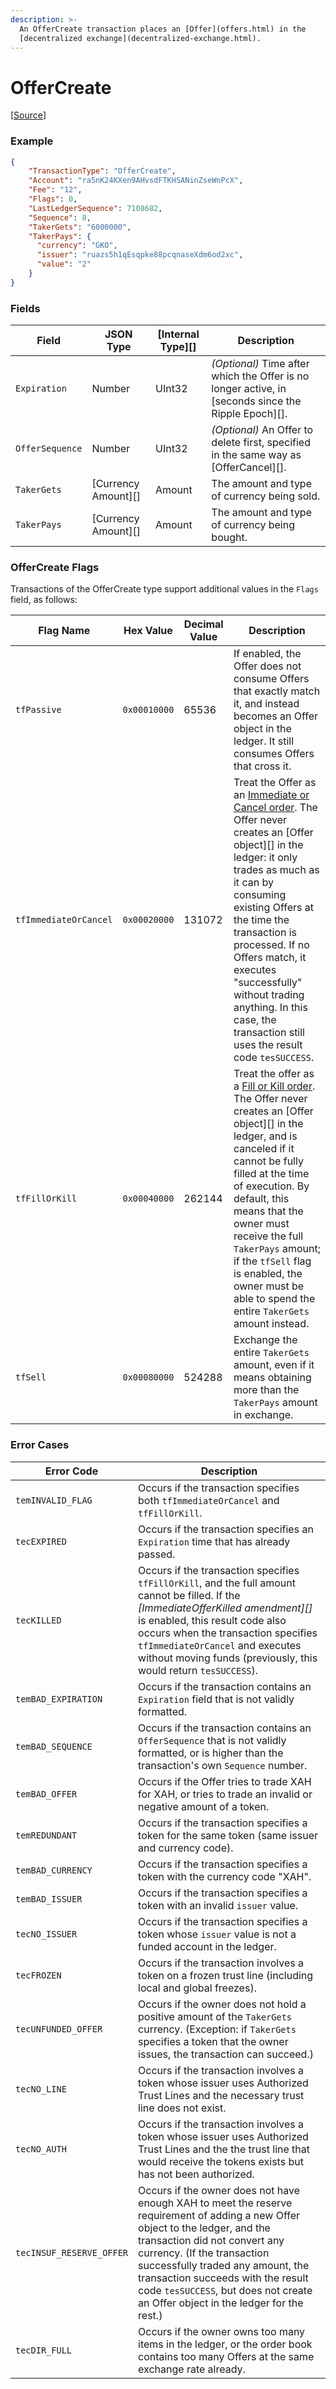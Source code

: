 ```yaml
---
description: >-
  An OfferCreate transaction places an [Offer](offers.html) in the
  [decentralized exchange](decentralized-exchange.html).
---
```


# OfferCreate

\[[Source](https://github.com/Xahau/xahaud/blob/dev/src/ripple/app/tx/impl/URIToken.cpp)]

### Example

```json
{
    "TransactionType": "OfferCreate",
    "Account": "ra5nK24KXen9AHvsdFTKHSANinZseWnPcX",
    "Fee": "12",
    "Flags": 0,
    "LastLedgerSequence": 7108682,
    "Sequence": 8,
    "TakerGets": "6000000",
    "TakerPays": {
      "currency": "GKO",
      "issuer": "ruazs5h1qEsqpke88pcqnaseXdm6od2xc",
      "value": "2"
    }
}
```

### Fields

| Field           | JSON Type             | \[Internal Type]\[] | Description                                                                                           |
| --------------- | --------------------- | ------------------- | ----------------------------------------------------------------------------------------------------- |
| `Expiration`    | Number                | UInt32              | _(Optional)_ Time after which the Offer is no longer active, in \[seconds since the Ripple Epoch]\[]. |
| `OfferSequence` | Number                | UInt32              | _(Optional)_ An Offer to delete first, specified in the same way as \[OfferCancel]\[].                |
| `TakerGets`     | \[Currency Amount]\[] | Amount              | The amount and type of currency being sold.                                                           |
| `TakerPays`     | \[Currency Amount]\[] | Amount              | The amount and type of currency being bought.                                                         |

### OfferCreate Flags

Transactions of the OfferCreate type support additional values in the `Flags` field, as follows:

| Flag Name             | Hex Value    | Decimal Value | Description                                                                                                                                                                                                                                                                                                                                                                                                                 |
| --------------------- | ------------ | ------------- | --------------------------------------------------------------------------------------------------------------------------------------------------------------------------------------------------------------------------------------------------------------------------------------------------------------------------------------------------------------------------------------------------------------------------- |
| `tfPassive`           | `0x00010000` | 65536         | If enabled, the Offer does not consume Offers that exactly match it, and instead becomes an Offer object in the ledger. It still consumes Offers that cross it.                                                                                                                                                                                                                                                             |
| `tfImmediateOrCancel` | `0x00020000` | 131072        | Treat the Offer as an [Immediate or Cancel order](http://en.wikipedia.org/wiki/Immediate\_or\_cancel). The Offer never creates an \[Offer object]\[] in the ledger: it only trades as much as it can by consuming existing Offers at the time the transaction is processed. If no Offers match, it executes "successfully" without trading anything. In this case, the transaction still uses the result code `tesSUCCESS`. |
| `tfFillOrKill`        | `0x00040000` | 262144        | Treat the offer as a [Fill or Kill order](http://en.wikipedia.org/wiki/Fill\_or\_kill). The Offer never creates an \[Offer object]\[] in the ledger, and is canceled if it cannot be fully filled at the time of execution. By default, this means that the owner must receive the full `TakerPays` amount; if the `tfSell` flag is enabled, the owner must be able to spend the entire `TakerGets` amount instead.         |
| `tfSell`              | `0x00080000` | 524288        | Exchange the entire `TakerGets` amount, even if it means obtaining more than the `TakerPays` amount in exchange.                                                                                                                                                                                                                                                                                                            |

### Error Cases

| Error Code               | Description                                                                                                                                                                                                                                                                                                                                                 |
| ------------------------ | ----------------------------------------------------------------------------------------------------------------------------------------------------------------------------------------------------------------------------------------------------------------------------------------------------------------------------------------------------------- |
| `temINVALID_FLAG`        | Occurs if the transaction specifies both `tfImmediateOrCancel` and `tfFillOrKill`.                                                                                                                                                                                                                                                                          |
| `tecEXPIRED`             | Occurs if the transaction specifies an `Expiration` time that has already passed.                                                                                                                                                                                                                                                                           |
| `tecKILLED`              | Occurs if the transaction specifies `tfFillOrKill`, and the full amount cannot be filled. If the _\[ImmediateOfferKilled amendment]\[]_ is enabled, this result code also occurs when the transaction specifies `tfImmediateOrCancel` and executes without moving funds (previously, this would return `tesSUCCESS`).                                       |
| `temBAD_EXPIRATION`      | Occurs if the transaction contains an `Expiration` field that is not validly formatted.                                                                                                                                                                                                                                                                     |
| `temBAD_SEQUENCE`        | Occurs if the transaction contains an `OfferSequence` that is not validly formatted, or is higher than the transaction's own `Sequence` number.                                                                                                                                                                                                             |
| `temBAD_OFFER`           | Occurs if the Offer tries to trade XAH for XAH, or tries to trade an invalid or negative amount of a token.                                                                                                                                                                                                                                                 |
| `temREDUNDANT`           | Occurs if the transaction specifies a token for the same token (same issuer and currency code).                                                                                                                                                                                                                                                             |
| `temBAD_CURRENCY`        | Occurs if the transaction specifies a token with the currency code "XAH".                                                                                                                                                                                                                                                                                   |
| `temBAD_ISSUER`          | Occurs if the transaction specifies a token with an invalid `issuer` value.                                                                                                                                                                                                                                                                                 |
| `tecNO_ISSUER`           | Occurs if the transaction specifies a token whose `issuer` value is not a funded account in the ledger.                                                                                                                                                                                                                                                     |
| `tecFROZEN`              | Occurs if the transaction involves a token on a frozen trust line (including local and global freezes).                                                                                                                                                                                                                                                     |
| `tecUNFUNDED_OFFER`      | Occurs if the owner does not hold a positive amount of the `TakerGets` currency. (Exception: if `TakerGets` specifies a token that the owner issues, the transaction can succeed.)                                                                                                                                                                          |
| `tecNO_LINE`             | Occurs if the transaction involves a token whose issuer uses Authorized Trust Lines and the necessary trust line does not exist.                                                                                                                                                                                                                            |
| `tecNO_AUTH`             | Occurs if the transaction involves a token whose issuer uses Authorized Trust Lines and the the trust line that would receive the tokens exists but has not been authorized.                                                                                                                                                                                |
| `tecINSUF_RESERVE_OFFER` | Occurs if the owner does not have enough XAH to meet the reserve requirement of adding a new Offer object to the ledger, and the transaction did not convert any currency. (If the transaction successfully traded any amount, the transaction succeeds with the result code `tesSUCCESS`, but does not create an Offer object in the ledger for the rest.) |
| `tecDIR_FULL`            | Occurs if the owner owns too many items in the ledger, or the order book contains too many Offers at the same exchange rate already.                                                                                                                                                                                                                        |
